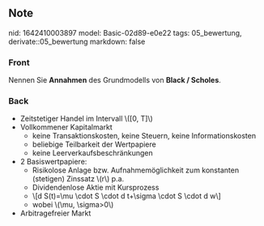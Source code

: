 ## Note
nid: 1642410003897
model: Basic-02d89-e0e22
tags: 05_bewertung, derivate::05_bewertung
markdown: false

### Front
Nennen Sie <b>Annahmen</b> des Grundmodells von <b>Black /
Scholes</b>.

### Back
<ul>
  <li>Zeitstetiger Handel im Intervall \([0, T]\)
  <li>Vollkommener Kapitalmarkt
  <ul>
    <li>keine Transaktionskosten, keine Steuern, keine
    Informationskosten
    <li>beliebige Teilbarkeit der Wertpapiere
    <li>keine Leerverkaufsbeschränkungen
  </ul>
  <li>2 Basiswertpapiere:
  <ul>
    <li>Risikolose Anlage bzw. Aufnahmemöglichkeit zum konstanten
    (stetigen) Zinssatz \(r\) p.a.
    <li>Dividendenlose Aktie mit Kursprozess
    <li>\[d S(t)=\mu \cdot S \cdot d t+\sigma \cdot S \cdot d w\]
    <li>wobei \(\mu, \sigma>0\)
  </ul>
  <li>Arbitragefreier Markt
</ul>
